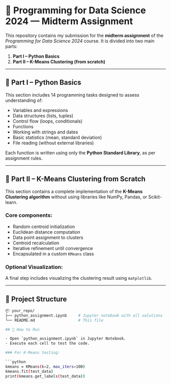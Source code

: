 # 🧠 Programming for Data Science 2024 — Midterm Assignment

This repository contains my submission for the **midterm assignment** of the *Programming for Data Science 2024* course. It is divided into two main parts:

1. **Part I – Python Basics**
2. **Part II – K-Means Clustering (from scratch)**

---

## 📘 Part I – Python Basics

This section includes 14 programming tasks designed to assess understanding of:

- Variables and expressions
- Data structures (lists, tuples)
- Control flow (loops, conditionals)
- Functions
- Working with strings and dates
- Basic statistics (mean, standard deviation)
- File reading (without external libraries)

Each function is written using only the **Python Standard Library**, as per assignment rules.

---

## 🤖 Part II – K-Means Clustering from Scratch

This section contains a complete implementation of the **K-Means Clustering algorithm** without using libraries like NumPy, Pandas, or Scikit-learn.

### Core components:
- Random centroid initialization
- Euclidean distance computation
- Data point assignment to clusters
- Centroid recalculation
- Iterative refinement until convergence
- Encapsulated in a custom `KMeans` class

### Optional Visualization:
A final step includes visualizing the clustering result using `matplotlib`.

---

## 📁 Project Structure

```bash
📦 your_repo/
├── python_assignment.ipynb     # Jupyter notebook with all solutions
└── README.md                   # This file

## 🧪 How to Run

- Open `python_assignment.ipynb` in Jupyter Notebook.
- Execute each cell to test the code.

### For K-Means testing:

```python
kmeans = KMeans(k=2, max_iters=100)
kmeans.fit(test_data)
print(kmeans.get_labels(test_data))
